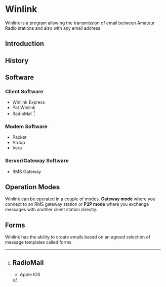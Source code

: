 # Winlink

Winlink is a program allowing the transmission of email between Amateur Radio stations and also with any email address 

## Introduction

## History

## Software

### Client Software

* Winlink Express
* Pat Winlink
* RadioMail [^1]

### Modem Software

* Packet
* Ardop
* Vara

### Server/Gateway Software

* RMS Gateway

## Operation Modes

Winlink can be operated in a couple of modes. **Gateway mode** where you connect to an RMS gateway station or **P2P mode** where you exchange messages with another client station directly.

## Forms

Winlink has the ability to create emails based on an agreed selection of message templates called forms. 

[^1]:
    ## RadioMail

    * Apple IOS

